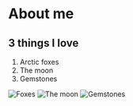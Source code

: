 # About me
## 3 things I love
1. Arctic foxes
2. The moon
3. Gemstones

![Foxes](http://t3.gstatic.com/licensed-image?q=tbn:ANd9GcQ_bhag6yqNfYebW_R4xgEFzVdmxni3GTHUQ4OIadFhGuMHs_N8YSvCxL7ks0vp_UUj7MJ1y64ZXkZ_2Kk)
![The moon](https://www.instyle.com/thmb/IC68yjuWNIPNJHXCpx-qcK1Sqco=/1777x1333/smart/filters:no_upscale():focal(899x598:901x600)/102121-moon-water-lead-2000-d00cbc928a604b818117467988d3ca10.jpg)
![Gemstones](https://vamzzz.com/blog/wp-content/uploads/2019/09/gemstones-in-magic.jpg)
